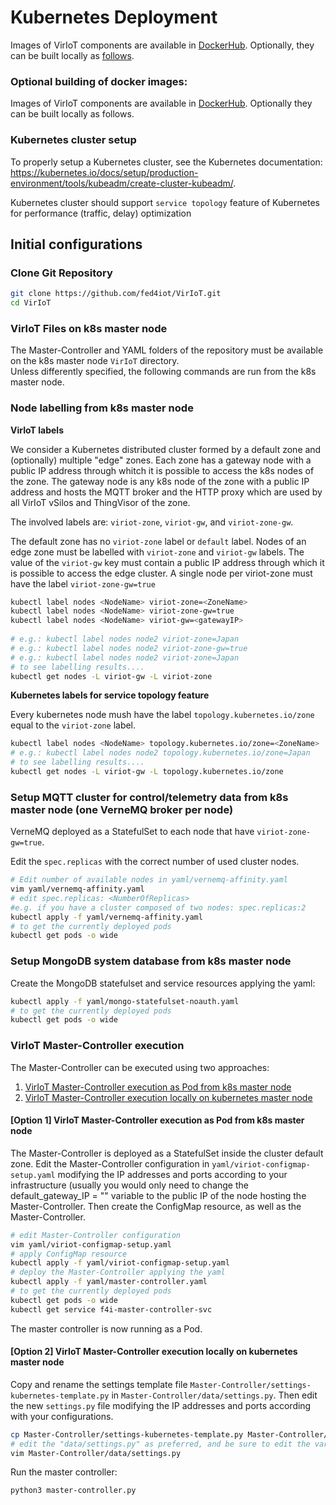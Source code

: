 # Kubernetes Deployment  

Images of VirIoT components are available in [DockerHub](https://hub.docker.com/u/fed4iot). 
Optionally, they can be built locally as [follows](Optional%20docker%20build.md). 

### Optional building of docker images:  

Images of VirIoT components are available in [DockerHub](https://hub.docker.com/u/fed4iot). Optionally they can be built locally as follows.  

### Kubernetes cluster setup  

To properly setup a Kubernetes cluster, see the Kubernetes documentation: <https://kubernetes.io/docs/setup/production-environment/tools/kubeadm/create-cluster-kubeadm/>.  

Kubernetes cluster should support `service topology` feature of Kubernetes for performance (traffic, delay) optimization
  
 
## Initial configurations
### Clone Git Repository

```bash  
git clone https://github.com/fed4iot/VirIoT.git
cd VirIoT  
```

### VirIoT Files on k8s master node  

The Master-Controller and YAML folders of the repository must be available on the k8s master node `VirIoT` directory.  
Unless differently specified, the following commands are run from the k8s master node.  

### Node labelling from k8s master node  

**VirIoT labels**

We consider a Kubernetes distributed cluster formed by a default zone and (optionally) multiple "edge" zones. 
Each zone has a gateway node with a public IP address through whitch it is possible to access the k8s nodes of the zone. The gateway node is any k8s node of the zone with a public IP address and hosts the MQTT broker and the HTTP proxy which are used by all VirIoT vSilos and ThingVisor of the zone.

The involved labels are: `viriot-zone`, `viriot-gw`, and `viriot-zone-gw`.

The default zone has no `viriot-zone` label or `default` label. Nodes of an edge zone must be labelled with `viriot-zone` and `viriot-gw` labels. The value of the `viriot-gw` key must contain a public IP address through which it is possible to access the edge cluster. A single node per viriot-zone must have  the label `viriot-zone-gw=true`


```bash  
kubectl label nodes <NodeName> viriot-zone=<ZoneName>
kubectl label nodes <NodeName> viriot-zone-gw=true   
kubectl label nodes <NodeName> viriot-gw=<gatewayIP>  
 
# e.g.: kubectl label nodes node2 viriot-zone=Japan  
# e.g.: kubectl label nodes node2 viriot-zone-gw=true  
# e.g.: kubectl label nodes node2 viriot-zone=Japan 
# to see labelling results....  
kubectl get nodes -L viriot-gw -L viriot-zone  
```   

**Kubernetes labels for service topology feature**

Every kubernetes node mush have the label `topology.kubernetes.io/zone` equal to the `viriot-zone` label.     

```bash 
kubectl label nodes <NodeName> topology.kubernetes.io/zone=<ZoneName>
# e.g.: kubectl label nodes node2 topology.kubernetes.io/zone=Japan
# to see labelling results....  
kubectl get nodes -L viriot-gw -L topology.kubernetes.io/zone  
```   


### Setup MQTT cluster for control/telemetry data from k8s master node (one VerneMQ broker per node)

VerneMQ deployed as a StatefulSet to each node that have `viriot-zone-gw=true`.  
 
Edit the `spec.replicas` with the correct number of used cluster nodes.  


```bash  
# Edit number of available nodes in yaml/vernemq-affinity.yaml  
vim yaml/vernemq-affinity.yaml  
# edit spec.replicas: <NumberOfReplicas>  
#e.g. if you have a cluster composed of two nodes: spec.replicas:2  
kubectl apply -f yaml/vernemq-affinity.yaml  
# to get the currently deployed pods  
kubectl get pods -o wide  
```  
  

### Setup MongoDB system database from k8s master node  

Create the MongoDB statefulset and service resources applying the yaml:  

```bash  
kubectl apply -f yaml/mongo-statefulset-noauth.yaml  
# to get the currently deployed pods  
kubectl get pods -o wide  
```  
  

### VirIoT Master-Controller execution
The Master-Controller can be executed using two approaches:
1. [VirIoT Master-Controller execution as Pod from k8s master node](#option-1-viriot-master-controller-execution-as-pod-from-k8s-master-node)
2. [VirIoT Master-Controller execution locally on kubernetes master node](#option-2-viriot-master-controller-execution-locally-on-kubernetes-master-node)

#### [Option 1] VirIoT Master-Controller execution as Pod from k8s master node

The Master-Controller is deployed as a StatefulSet inside the cluster default zone. 
Edit the Master-Controller configuration in `yaml/viriot-configmap-setup.yaml` modifying the IP addresses 
and ports according to your infrastructure (usually you would only need to change the 
default_gateway_IP = "" variable to the public IP of the node hosting the Master-Controller. 
Then create the ConfigMap resource, as well as the Master-Controller.

```bash    
# edit Master-Controller configuration
vim yaml/viriot-configmap-setup.yaml
# apply ConfigMap resource
kubectl apply -f yaml/viriot-configmap-setup.yaml 
# deploy the Master-Controller applying the yaml
kubectl apply -f yaml/master-controller.yaml  
# to get the currently deployed pods  
kubectl get pods -o wide  
kubectl get service f4i-master-controller-svc  
```  

The master controller is now running as a Pod.
  

#### [Option 2] VirIoT Master-Controller execution locally on kubernetes master node  
Copy and rename the settings template file `Master-Controller/settings-kubernetes-template.py` in `Master-Controller/data/settings.py`.
Then edit the new `settings.py` file modifying the IP addresses and ports according with your configurations.  
  
```bash    
cp Master-Controller/settings-kubernetes-template.py Master-Controller/data/settings.py  
# edit the "data/settings.py" as preferred, and be sure to edit the variable master_controller_in_container=False  
vim Master-Controller/data/settings.py
```  

Run the master controller:  

```bash  
python3 master-controller.py  
```  
    
